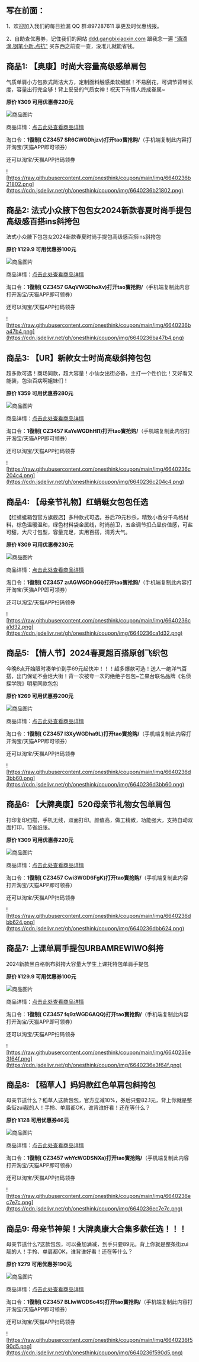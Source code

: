 ## 写在前面：

1、欢迎加入我们的每日捡漏 QQ 群:897287611 享更及时优惠线报。

2、自助查优惠券，记住我们的网站 [ddd.gangbixiaoxin.com](https://ddd.gangbixiaoxin.com) 跟我念一遍 ["滴滴滴.钢笔小新.点抗"](https://ddd.gangbixiaoxin.com) 买东西之前查一查，没准儿就能省钱。

## 商品1: 【奥康】时尚大容量高级感单肩包

气质单肩小方包款式简洁大方，定制面料触感柔软细腻！不易刮花，可调节背带长度，容量出行完全够！背上妥妥的气质女神！祝天下有情人终成眷属~

**原价 ¥309 可用优惠券220元**

![商品图片](https://img.alicdn.com/imgextra/i2/2315786761/O1CN01YFIU391zoakwy9S5D_!!2315786761.jpg)

商品详情：[点击此处查看商品详情](https://s.click.taobao.com/t?e=m%3D2%26s%3DVf7gm57Y3rVw4vFB6t2Z2ueEDrYVVa64yK8Cckff7TXLWlSKdGSYDidZB8tNt7ezxq3IhSJN6GTWbLW7uhxyboGvCrJWHk1%2FTyVl44vrPmd3miNKHWpinpVm%2FOAUUFw71qrpxiwMoCNxc1AtbZGVS0K0%2BZaUx39vQVpAg6NgJCHNEPXytV9ALoS4zvCRUrquHKeC8Ag3nSbrPXZS0fVeWRAddJUbvWfsCCK7t1zlpI065FowQ06HSxjyy6WTATDIwv%2BvFwNHXyQbkJ5QxPS2Ci%2FKfJmqgrYAfWsUjZoD5RCaErRXEn0Frab3E7SERYDZDseal0NfMDXJpWvVCAyWdKJn5AyUbPoV&amp;union_lens=lensId:TAPI@1715479374@21671615_1d23_18f6a89eb66_dd79@01)

淘口令：**1復制( CZ3457 SR6CWGDhjzv)打开tao寳抢购/**（手机端复制此内容打开淘宝/天猫APP即可领券）</p>

还可以淘宝/天猫APP扫码领券

![https://raw.githubusercontent.com/onesthink/coupon/main/img/6640236b21802.png](https://cdn.jsdelivr.net/gh/onesthink/coupon/img/6640236b21802.png)

## 商品2: 法式小众腋下包包女2024新款春夏时尚手提包高级感百搭ins斜挎包

法式小众腋下包包女2024新款春夏时尚手提包高级感百搭ins斜挎包

**原价 ¥129.9 可用优惠券100元**

![商品图片](https://img.alicdn.com/bao/uploaded/i4/1861402016/O1CN01w03q1M1QlNPgvu4NN_!!1861402016.jpg)

商品详情：[点击此处查看商品详情](https://s.click.taobao.com/t?e=m%3D2%26s%3DMJLPNVAEGtZw4vFB6t2Z2ueEDrYVVa64XoO8tOebS%2BfLWlSKdGSYDidZB8tNt7ez5x%2BIUlGKNpXWbLW7uhxyboGvCrJWHk1%2FTyVl44vrPmd3miNKHWpinpVm%2FOAUUFw71qrpxiwMoCNxc1AtbZGVS9sk1aYbEIx%2F1W995JA08bQLZMqoQW%2BfuKGzo1lVxIioWCz7ZLA7PXDzCQ6CMrYiJLGc5h7FN3DHMRPC3Z5%2FPhda7mDcLWQzHlxibxxIzs2mOFBAfbl2pGY4%2BfirBrx7mM7AMx9cWAx%2BEiM%2FlSG%2FbZSLdMAZWYds6hETJZHpuwxCU1NVKZy3ECfGDF1NzTQoPw%3D%3D&amp;union_lens=lensId:TAPI@1715479375@213dcdf8_11a6_18f6a89f04e_2e71@01)

淘口令：**1復制( CZ3457 GAqVWGDhoXv)打开tao寳抢购/**（手机端复制此内容打开淘宝/天猫APP即可领券）</p>

还可以淘宝/天猫APP扫码领券

![https://raw.githubusercontent.com/onesthink/coupon/main/img/6640236ba47b4.png](https://cdn.jsdelivr.net/gh/onesthink/coupon/img/6640236ba47b4.png)

## 商品3: 【UR】新款女士时尚高级斜挎包包

超多款可选！商场同款，超大容量！小仙女出街必备，主打一个性价比！又好看又能装，包治百病啊姐妹们！

**原价 ¥359 可用优惠券280元**

![商品图片](https://img.alicdn.com/imgextra/i1/1938304021/O1CN0149egc01fZfXG1eaWQ_!!1938304021.jpg)

商品详情：[点击此处查看商品详情](https://s.click.taobao.com/t?e=m%3D2%26s%3DmhbPY5tsx%2B9w4vFB6t2Z2ueEDrYVVa64yK8Cckff7TXLWlSKdGSYDidZB8tNt7ezlovu%2FCElQOvWbLW7uhxyboGvCrJWHk1%2FTyVl44vrPmd3miNKHWpinpVm%2FOAUUFw71qrpxiwMoCNxc1AtbZGVS00Ez%2BhxW97Ivd1sOMgNYosLZMqoQW%2BfuKGzo1lVxIioqp6WHsrS6aQVNzAsK9JNqh%2Bv93O4iX9Z8TkmoDijFLcCWRXE7OdRmQEAsExmaNX0ZTjoJLf%2BziA4%2BfirBrx7mM7AMx9cWAx%2BEiM%2FlSG%2FbZRzeWWwIVrkBSLM75isQi%2BnU1NVKZy3ECfGDF1NzTQoPw%3D%3D&amp;union_lens=lensId:TAPI@1715479377@21087005_11a4_18f6a89f512_302a@01)

淘口令：**1復制( CZ3457 KaYeWGDhHI1)打开tao寳抢购/**（手机端复制此内容打开淘宝/天猫APP即可领券）</p>

还可以淘宝/天猫APP扫码领券

![https://raw.githubusercontent.com/onesthink/coupon/main/img/6640236c204c4.png](https://cdn.jsdelivr.net/gh/onesthink/coupon/img/6640236c204c4.png)

## 商品4: 【母亲节礼物】红蜻蜓女包包任选

【红蜻蜓箱包官方旗舰店】多种款式可选，券后79元秒杀，精致小香分千鸟格材料，棕色温暖温和，绿色材料袋金属线，时尚前卫，五金调节扣凸显价值感，可盐可甜，大尺寸包型，容量充足，实用百搭，清秀大气。

**原价 ¥309 可用优惠券230元**

![商品图片](https://img.alicdn.com/i3/2046305215/O1CN01xGIG0q1oOWOwl5EEn_!!2046305215.jpg)

商品详情：[点击此处查看商品详情](https://s.click.taobao.com/t?e=m%3D2%26s%3DF9OsL6h9lN9w4vFB6t2Z2ueEDrYVVa64yK8Cckff7TXLWlSKdGSYDidZB8tNt7ezMMgx22UI05bWbLW7uhxyboGvCrJWHk1%2FTyVl44vrPmd3miNKHWpinpVm%2FOAUUFw71qrpxiwMoCNxc1AtbZGVS%2B%2BbulYWnNj2HCz4tnALatwLZMqoQW%2BfuKGzo1lVxIiowRjM0Vw6VNZDnMzrW%2F%2F7T18JmBtPCQWghhfVw1RZ3r9irwWRQhLIExAkZYds%2FNQtGl0CynZ8k844%2BfirBrx7mM7AMx9cWAx%2BEiM%2FlSG%2FbZTUdbOKvkH1bV7KZZJydMAzU1NVKZy3ECfGDF1NzTQoPw%3D%3D&amp;union_lens=lensId:TAPI@1715479378@21676e63_115f_18f6a89fa7a_4524@01)

淘口令：**1復制( CZ3457 zrAGWGDhGGi)打开tao寳抢购/**（手机端复制此内容打开淘宝/天猫APP即可领券）</p>

还可以淘宝/天猫APP扫码领券

![https://raw.githubusercontent.com/onesthink/coupon/main/img/6640236ca1d32.png](https://cdn.jsdelivr.net/gh/onesthink/coupon/img/6640236ca1d32.png)

## 商品5: 【情人节】2024春夏超百搭原创飞织包

今晚8点开始限时凑单价到手69元起快冲！！！超多爆款可选！送人一绝洋气百搭，出门保证不会烂大街！背一次被夸一次的绝绝子包包~芒果台联名品牌《名侦探学院》明星同款包包

**原价 ¥269 可用优惠券200元**

![商品图片](https://img.alicdn.com/i1/2215702278570/O1CN01OKVBcq2DB77OkVpCf_!!2215702278570.png)

商品详情：[点击此处查看商品详情](https://s.click.taobao.com/t?e=m%3D2%26s%3DkzyB9EB4CStw4vFB6t2Z2ueEDrYVVa64yK8Cckff7TXLWlSKdGSYDidZB8tNt7ez79%2FTFaMDK6TWbLW7uhxyboGvCrJWHk1%2FTyVl44vrPmd3miNKHWpinpVm%2FOAUUFw71qrpxiwMoCNxc1AtbZGVS7xxHKyGpqeVA889c%2FpfSQbNEPXytV9ALoS4zvCRUrquoyF83giXy5zSbeNTbf3eAhQTY%2FAzSicxAgxh0sjpeg0ZCYeBDDkC9jfwWOQeKcOHcbeCd8PGb9FTU1UpnLcQJ9kYvQZuIwx3oGeIQL4Fi9FmCBQlrq0MejZlAvlB9BN0hgcbUccTft%2B228n1ngbVmA%3D%3D&amp;union_lens=lensId:TAPI@1715479379@21666de3_11a4_18f6a89ff06_ab1a@01)

淘口令：**1復制( CZ3457 I3XyWGDha9L)打开tao寳抢购/**（手机端复制此内容打开淘宝/天猫APP即可领券）</p>

还可以淘宝/天猫APP扫码领券

![https://raw.githubusercontent.com/onesthink/coupon/main/img/6640236d3bb60.png](https://cdn.jsdelivr.net/gh/onesthink/coupon/img/6640236d3bb60.png)

## 商品6: 【大牌奥康】520母亲节礼物女包单肩包

打印复印扫描，手机无线，双面打印。颜值高，做工精致，功能强大，支持自动双面打印，节省纸张。

**原价 ¥309 可用优惠券220元**

![商品图片](https://img.alicdn.com/i4/2215913812484/O1CN01LVXNTI1UDikcHGrXH_!!2215913812484.jpg)

商品详情：[点击此处查看商品详情](https://s.click.taobao.com/t?e=m%3D2%26s%3D1SBIrhJ52v9w4vFB6t2Z2ueEDrYVVa64yK8Cckff7TXLWlSKdGSYDhpmrcj6%2FSKKJ1gyddu7kN%2FWbLW7uhxyboGvCrJWHk1%2FTyVl44vrPmd3miNKHWpinpVm%2FOAUUFw71qrpxiwMoCNxc1AtbZGVS0K0%2BZaUx39vQVpAg6NgJCHNEPXytV9ALoS4zvCRUrquQk1YT2sdmUa9KOI8L6aHwlqz4mZU6XC%2FcargOY0VtwFYixRggvac2WpSjKQGjCLjc3c2PtaqbGAbkJ5QxPS2Ci%2FKfJmqgrYAfWsUjZoD5RBqQUN%2FEETIuh8UXFRQFfdvDseal0NfMDXJpWvVCAyWdKJn5AyUbPoV&amp;union_lens=lensId:TAPI@1715479380@21078dff_112a_18f6a8a03f5_2a7e@01)

淘口令：**1復制( CZ3457 Cwi3WGD6FgK)打开tao寳抢购/**（手机端复制此内容打开淘宝/天猫APP即可领券）</p>

还可以淘宝/天猫APP扫码领券

![https://raw.githubusercontent.com/onesthink/coupon/main/img/6640236dbb624.png](https://cdn.jsdelivr.net/gh/onesthink/coupon/img/6640236dbb624.png)

## 商品7: 上课单肩手提包URBAMREWIWO斜挎

2024新款黑白格帆布斜挎大容量大学生上课托特包单肩手提包

**原价 ¥129.9 可用优惠券100元**

![商品图片](https://img.alicdn.com/bao/uploaded/i1/2445171780/O1CN01lGk3Rn1P1HwseqHiA_!!2445171780.jpg)

商品详情：[点击此处查看商品详情](https://s.click.taobao.com/t?e=m%3D2%26s%3DUJLeoWZX9D5w4vFB6t2Z2ueEDrYVVa64XoO8tOebS%2BfLWlSKdGSYDj54j52Q4sXPRitN3%2FurF3zWbLW7uhxyboGvCrJWHk1%2FTyVl44vrPmd3miNKHWpinpVm%2FOAUUFw71qrpxiwMoCNxc1AtbZGVS7N%2BJ%2B8RJPpLDIsJGd1Y64YLZMqoQW%2BfuKGzo1lVxIioy6IDj%2FQEivv954JgDTKneQx64h6XXxjCB%2F8h0bNt%2Fc9Mk8xCvzACqbCtvfyIAmEGZFjmpHqQI7U4%2BfirBrx7mM7AMx9cWAx%2BEiM%2FlSG%2FbZQFEEvQiau5nksNPqG07BcCU1NVKZy3ECfGDF1NzTQoPw%3D%3D&amp;union_lens=lensId:TAPI@1715479391@21669af1_11a3_18f6a8a2dc1_cfa3@01)

淘口令：**1復制( CZ3457 fq9zWGD6AQQ)打开tao寳抢购/**（手机端复制此内容打开淘宝/天猫APP即可领券）</p>

还可以淘宝/天猫APP扫码领券

![https://raw.githubusercontent.com/onesthink/coupon/main/img/6640236e3f64f.png](https://cdn.jsdelivr.net/gh/onesthink/coupon/img/6640236e3f64f.png)

## 商品8: 【稻草人】妈妈款红色单肩包斜挎包

母亲节送什么？稻草人这款包包，官方立减10%，券后只要82.1元，背上你就是整条街zui靓的人！手拎、单肩都OK，谁背谁好看！还在等什么？

**原价 ¥128 可用优惠券46元**

![商品图片](https://img.alicdn.com/imgextra/i4/2208731171976/O1CN01bStJQn1QT3a4ko7U8_!!2208731171976.jpg)

商品详情：[点击此处查看商品详情](https://s.click.taobao.com/t?e=m%3D2%26s%3DSejNEwGtiZVw4vFB6t2Z2ueEDrYVVa64yK8Cckff7TXLWlSKdGSYDj54j52Q4sXP1aH1Hk3GeOjWbLW7uhxyboGvCrJWHk1%2FTyVl44vrPmd3miNKHWpinpVm%2FOAUUFw71qrpxiwMoCNxc1AtbZGVS90UplWWM5RaGOA9HbT5bnCMHuv7RoNv0Q0jFsbsQ7KWWRU6XYY9qznPyGXICJZhyr9udKuhNIZAZwiy3qUGKUsVdoBc1Ov2P4WNd3qMuT09lbRMz6GTKAYZjQKfJ2UQf03O4wtQ3K90XH5t%2B8W%2BDyUU1fBzFVr7VoWkFvHVgRlzX0%2B3obhRTo5xKmPmpIKZsA%3D%3D&amp;union_lens=lensId:TAPI@1715479396@213cc545_1199_18f6a8a4134_dd32@01)

淘口令：**1復制( CZ3457 whYcWGDSNXa)打开tao寳抢购/**（手机端复制此内容打开淘宝/天猫APP即可领券）</p>

还可以淘宝/天猫APP扫码领券

![https://raw.githubusercontent.com/onesthink/coupon/main/img/6640236ec7e7c.png](https://cdn.jsdelivr.net/gh/onesthink/coupon/img/6640236ec7e7c.png)

## 商品9: 母亲节神架！大牌奥康大合集多款任选！！！

母亲节送什么?这款包包，可以叠加满减，到手只要89元。背上你就是整条街zui靓的人！手拎、单肩都OK，谁背谁好看！还在等什么？

**原价 ¥279 可用优惠券190元**

![商品图片](https://img.alicdn.com/imgextra/i4/2278533591/O1CN018HVH0Y1cOjEDj9KOO_!!2278533591.jpg)

商品详情：[点击此处查看商品详情](https://s.click.taobao.com/t?e=m%3D2%26s%3D%2FZH5GX3MVfBw4vFB6t2Z2ueEDrYVVa64yK8Cckff7TXLWlSKdGSYDj54j52Q4sXPlovu%2FCElQOvWbLW7uhxyboGvCrJWHk1%2FTyVl44vrPmd3miNKHWpinpVm%2FOAUUFw71qrpxiwMoCNxc1AtbZGVS0K0%2BZaUx39vQVpAg6NgJCHNEPXytV9ALoS4zvCRUrquXhwHHUXYfmKgOW12G3WRypHO1L1fzR7iuFHGmecS5q8k7u9HI8Q2nDOzoDAlXGkY6mnhoD9rCHhTU1UpnLcQJ9kYvQZuIwx3oGeIQL4Fi9Gzw5fBL2KWnDe6QsPe5ftjhgcbUccTft%2B228n1ngbVmA%3D%3D&amp;union_lens=lensId:TAPI@1715479397@213f507f_1da0_18f6a8a45e1_0dee@01)

淘口令：**1復制( CZ3457 BLlwWGDSo4S)打开tao寳抢购/**（手机端复制此内容打开淘宝/天猫APP即可领券）</p>

还可以淘宝/天猫APP扫码领券

![https://raw.githubusercontent.com/onesthink/coupon/main/img/6640236f590d5.png](https://cdn.jsdelivr.net/gh/onesthink/coupon/img/6640236f590d5.png)

